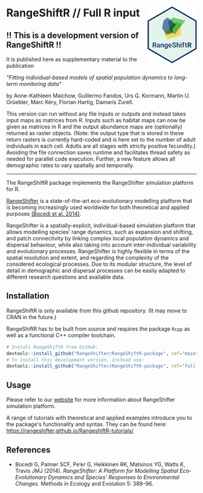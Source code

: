 # RangeShiftR // Full R input <img src="man/figures/RSRlogo.png" align="right" height = 150/>

## !! This is a development version of RangeShiftR !!

It is published here as supplementary material to the publication

*"Fitting individual-based models of spatial population dynamics to long-term monitoring data"*

by Anne-Kathleen Malchow, Guillermo Fandos, Urs G. Kormann, Martin U. Grüebler, Marc Kéry, Florian Hartig, Damaris Zurell.  


This version can run without any file inputs or outputs and instead takes input maps as matrices from R. 
Inputs such as habitat maps can now be given as matrices in R and the output abundance maps are (optionally) returned as raster objects. 
(Note: the output type that is stored in these return rasters is currently hard-coded and is here set to the number of adult individuals in each cell. Adults are all stages with strictly positive fecundity.) 
Avoiding the file connection saves runtime and facilitates thread safety as needed for parallel code execution.
Further, a new feature allows all demographic rates to vary spatially and temporally.

---

The RangeShiftR package implements the RangeShifter simulation platform for R.

[RangeShifter](https://rangeshifter.github.io/)
is a state-of-the-art eco-evolutionary modelling platform that is becoming 
increasingly used worldwide for both theoretical and applied purposes
[(Bocedi et al. 2014)](https://besjournals.onlinelibrary.wiley.com/doi/full/10.1111/2041-210X.12162).

RangeShifter is a spatially-explicit, individual-based simulation platform that 
allows modelling species’ range dynamics, such as expansion and shifting, and 
patch connectivity by linking complex local population dynamics and dispersal 
behaviour, while also taking into account inter-individual variability and 
evolutionary processes. RangeShifter is highly flexible in terms of the spatial 
resolution and extent, and regarding the complexity of the considered ecological 
processes. Due to its modular structure, the level of detail in demographic and 
dispersal processes can be easily adapted to different research questions and 
available data.


## Installation

RangeShiftR is only available from this github repository.
(It may move to CRAN in the future.)

RangeShiftR has to be built from source and requires the package `Rcpp` as
well as a functional C++ compiler toolchain.

```r
# Install RangeShiftR from GitHub:
devtools::install_github("RangeShifter/RangeShiftR-package", ref="main")
# To install this development version, instead use:
devtools::install_github("RangeShifter/RangeShiftR-package", ref="full_R_input")
```

## Usage

Please refer to our [website](https://rangeshifter.github.io/) for more information about RangeShifter simulation 
platform. 

A range of tutorials with theoretical and applied examples introduce you to 
the package's functionality and syntax. They can be found here:
https://rangeshifter.github.io/RangeshiftR-tutorials/


## References

 - Bocedi G, Palmer SCF, Pe’er G, Heikkinen RK, Matsinos YG, Watts K, Travis JMJ (2014). 
 *RangeShifter: A Platform for Modelling Spatial Eco-Evolutionary Dynamics and 
 Species’ Responses to Environmental Changes.* Methods in Ecology and Evolution 5: 388–96. 
